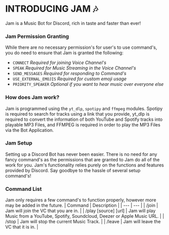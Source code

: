 # INTRODUCING JAM 🎶
Jam is a Music Bot for Discord, rich in taste and faster than ever!

### Jam Permission Granting
While there are no necessary permission's for user's to use command's, you do need to ensure that Jam is granted the following:
- `CONNECT` _Required for joining Voice Channel's_
- `SPEAK` _Required for Music Streaming in the Voice Channel's_
- `SEND_MESSAGES` _Required for responding to Command's_
- `USE_EXTERNAL_EMOJIS` _Required for custom emoji usage_
- `PRIORITY_SPEAKER` _Optional if you want to hear music over everyone else_

### How does Jam work?
Jam is programmed using the `yt_dlp`, `spotipy` and `ffmpeg` modules. Spotipy is required to search for tracks using a link that you provide, yt_dlp is required to convert the information of both YouTube and Spotify tracks into playable MP3 Files, and FFMPEG is required in order to play the MP3 Files via the Bot Application.

### Jam Setup
Setting up a Discord Bot has never been easier. There is no need for any fancy command's as the permissions that are granted to Jam do all of the work for you. Jam's functionality relies purely on the functions and features provided by Discord. Say goodbye to the hassle of several setup command's!

### Command List
Jam only requires a few command's to function properly, however more may be added in the future.
| Command | Description |
| --- | --- |
| /join | Jam will join the VC that you are in. |
| /play [source] [url] | Jam will play Music from a YouTube, Spotify, Soundcloud, Deezer or Apple Music URL. |
| /stop | Jam will stop the current Music Track. |
| /leave | Jam will leave the VC that it is in. |
